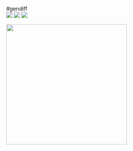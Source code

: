 #gendiff
<br>
<a href="https://github.com/molych/php-project-lvl2/actions"><img src="https://github.com/molych/php-project-lvl2/workflows/PHP-CI/badge.svg" /></a>
<a href="https://codeclimate.com/github/molych/php-project-lvl2/maintainability"><img src="https://api.codeclimate.com/v1/badges/9f01e7c6942d28ea6234/maintainability" /></a>
<a href="https://codeclimate.com/github/molych/php-project-lvl2/test_coverage"><img src="https://api.codeclimate.com/v1/badges/9f01e7c6942d28ea6234/test_coverage" /></a><br>

<a href="https://asciinema.org/a/363626"><img src="https://asciinema.org/a/363626.png" width="320"/></a>


